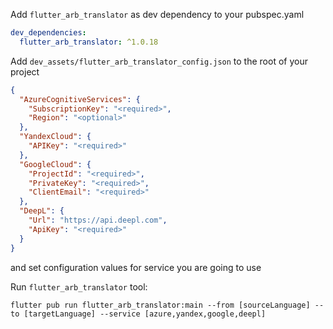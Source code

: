 Add `flutter_arb_translator` as dev dependency to your pubspec.yaml

```yaml
dev_dependencies:
  flutter_arb_translator: ^1.0.18
```

Add `dev_assets/flutter_arb_translator_config.json` to the root of your project
```json
{
  "AzureCognitiveServices": {
    "SubscriptionKey": "<required>",
    "Region": "<optional>"
  },
  "YandexCloud": {
    "APIKey": "<required>"
  },
  "GoogleCloud": {
    "ProjectId": "<required>",
    "PrivateKey": "<required>",
    "ClientEmail": "<required>"
  },
  "DeepL": {
    "Url": "https://api.deepl.com",
    "ApiKey": "<required>"
  }
}
```
and set configuration values for service you are going to use

Run `flutter_arb_translator` tool:

```shell
flutter pub run flutter_arb_translator:main --from [sourceLanguage] --to [targetLanguage] --service [azure,yandex,google,deepl]
```
